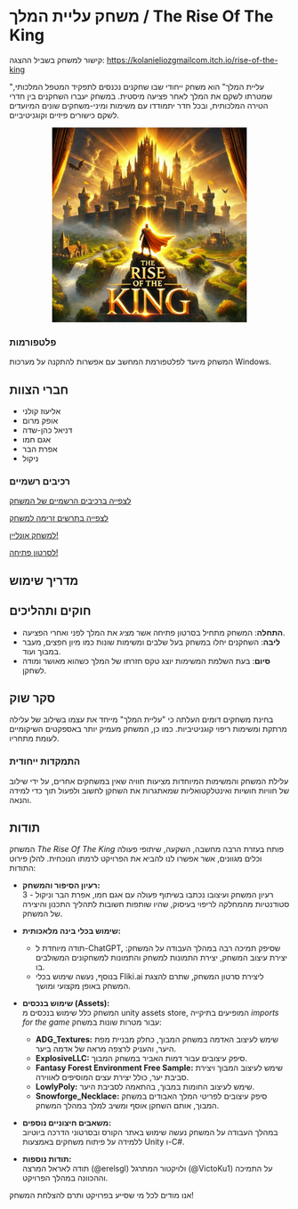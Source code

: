 # משחק עליית המלך / The Rise Of The King


קישור למשחק בשביל ההצגה: https://kolanieliozgmailcom.itch.io/rise-of-the-king


"עליית המלך" הוא משחק ייחודי שבו שחקנים נכנסים לתפקיד המטפל המלכותי, שמטרתו לשקם את המלך לאחר פציעה מיסטית. במשחק יעברו השחקנים בין חדרי הטירה המלכותית, ובכל חדר יתמודדו עם משימות ומיני-משחקים שונים המיועדים לשקם כישורים פיזיים וקוגניטיביים.

<p align="center">
  <img src="https://github.com/RehabGaming/King-s-Rehab-Game/blob/main/Pictures/For%20The%20Whole%20Game.jpg" alt="Rehabilitation of the King" width="350">
</p>


### פלטפורמות
המשחק מיועד לפלטפורמת המחשב עם אפשרות להתקנה על מערכות Windows.
## חברי הצוות
- אליעוז קולני
- אופק מרום
- דניאל כהן-שדה
- אגם חמו
- אפרת הבר
- ניקול

### רכיבים רשמיים
[לצפייה ברכיבים הרשמיים של המשחק](https://github.com/RehabGaming/King-s-Rehab-Game/blob/main/formal-elements.md)

[לצפייה בתרשים זרימה למשחק](https://github.com/RehabGaming/King-s-Rehab-Game/blob/main/FlowChart%20-%20picture.png)

[למשחק אונליין!](https://rehabgaming1.itch.io/the-rise-of-the-king)

[לסרטון פתיחה!](https://www.youtube.com/watch?v=y3cuF6hEqXU)



## מדריך שימוש


## חוקים ותהליכים
- **התחלה**: המשחק מתחיל בסרטון פתיחה אשר מציג את המלך לפני ואחרי הפציעה.
- **ליבה**: השחקנים יחלו במשחק בעל שלבים ומשימות שונות כמו  מיון חפצים, מעבר במבוך ועוד.
- **סיום**: בעת השלמת המשימות יוצג טקס חזרתו של המלך כשהוא מאושר ומודה לשחקן.







## סקר שוק
בחינת משחקים דומים העלתה כי "עליית המלך" מייחד את עצמו בשילוב של עלילה מרתקת ומשימות ריפוי קוגניטיביות. כמו כן, המשחק מעמיק יותר באספקטים השיקומיים לעומת מתחריו.

### התמקדות ייחודית
עלילת המשחק והמשימות המיוחדות מציעות חוויה שאין במשחקים אחרים, על ידי שילוב של חוויות חושיות ואינטלקטואליות שמאתגרות את השחקן לחשוב ולפעול תוך כדי למידה והנאה.



## תודות  
המשחק *The Rise Of The King* פותח בעזרת הרבה מחשבה, השקעה, שיתופי פעולה וכלים מגוונים, אשר אפשרו לנו להביא את הפרויקט לרמתו הנוכחית. להלן פירוט התודות:  

- **רעיון הסיפור והמשחק:**  
  רעיון המשחק ועיצובו נכתבו בשיתוף פעולה עם אגם חמו, אפרת הבר וניקול - 3 סטודנטיות מהמחלקה לריפוי בעיסוק, שהיו שותפות חשובות לתהליך התכנון והיצירה של המשחק.  

- **שימוש בכלי בינה מלאכותית:**  
  - תודה מיוחדת ל-ChatGPT, שסיפק תמיכה רבה במהלך העבודה על המשחק: יצירת עיצוב המשחק, יצירת התמונות למשחק והתמונות למשחקונים המשולבים בו.  
  - בנוסף, נעשה שימוש בכלי Fliki.ai ליצירת סרטון המשחק, שתרם להצגת המשחק באופן מקצועי ומושך.  

- **שימוש בנכסים (Assets):**  
  המשחק כלל שימוש בנכסים מ unity assets store, המופיעים בתיקייה *imports for the game* עבור מטרות שונות במשחק:  
  - **ADG_Textures:** שימש לעיצוב האדמה במשחק המבוך, כחלק מבניית מפת היער, והעניק לרצפה מראה של אדמה ביער.  
  - **ExplosiveLLC:** סיפק עיצובים עבור דמות האביר במשחק המבוך.  
  - **Fantasy Forest Environment Free Sample:** שימש לעיצוב המבוך ויצירת סביבת יער, כולל יצירת עצים המוסיפים לאווירה.  
  - **LowlyPoly:** שימש לעיצוב החומות במבוך, בהתאמה לסביבת היער.  
  - **Snowforge_Necklace:** סיפק עיצובים לפריטי המלך האבודים במשחק המבוך, אותם השחקן אוסף ומשיב למלך במהלך המשחק.  

- **משאבים חיצוניים נוספים:**  
  במהלך העבודה על המשחק נעשה שימוש באתר הקורס ובסרטוני הדרכה ביוטיוב ללמידה על פיתוח משחקים באמצעות Unity ו-C#.
  

- **תודות נוספות:**  
  תודה לאראל המרצה (@erelsgl) ולויקטור המתרגל (@VictoKu1) על התמיכה וההכוונה במהלך הפרויקט.  


 

אנו מודים לכל מי שסייע בפרויקט ותרם להצלחת המשחק!
